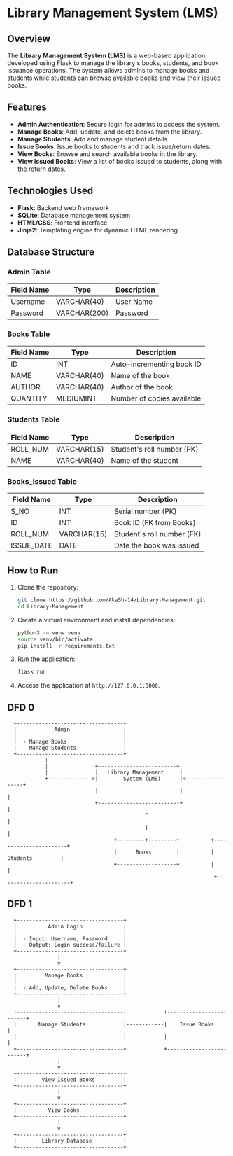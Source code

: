 # Library Management System (LMS)

## Overview
The **Library Management System (LMS)** is a web-based application developed using Flask to manage the library's books, students, and book issuance operations. The system allows admins to manage books and students while students can browse available books and view their issued books.

## Features
- **Admin Authentication**: Secure login for admins to access the system.
- **Manage Books**: Add, update, and delete books from the library.
- **Manage Students**: Add and manage student details.
- **Issue Books**: Issue books to students and track issue/return dates.
- **View Books**: Browse and search available books in the library.
- **View Issued Books**: View a list of books issued to students, along with the return dates.

## Technologies Used
- **Flask**: Backend web framework
- **SQLite**: Database management system
- **HTML/CSS**: Frontend interface
- **Jinja2**: Templating engine for dynamic HTML rendering

## Database Structure

### Admin Table
| Field Name | Type         | Description                  |
|------------|--------------|------------------------------|
| Username   | VARCHAR(40)   | User Name                   |
| Password   | VARCHAR(200)  | Password                    |


### Books Table
| Field Name | Type         | Description                  |
|------------|--------------|------------------------------|
| ID         | INT          | Auto-incrementing book ID     |
| NAME       | VARCHAR(40)  | Name of the book              |
| AUTHOR     | VARCHAR(40)  | Author of the book            |
| QUANTITY   | MEDIUMINT    | Number of copies available    |

### Students Table
| Field Name | Type         | Description                  |
|------------|--------------|------------------------------|
| ROLL_NUM   | VARCHAR(15)  | Student's roll number (PK)    |
| NAME       | VARCHAR(40)  | Name of the student           |

### Books_Issued Table
| Field Name | Type         | Description                  |
|------------|--------------|------------------------------|
| S_NO       | INT          | Serial number (PK)            |
| ID         | INT          | Book ID (FK from Books)       |
| ROLL_NUM   | VARCHAR(15)  | Student's roll number (FK)    |
| ISSUE_DATE | DATE         | Date the book was issued      |

## How to Run
1. Clone the repository:
    ```bash
    git clone https://github.com/Aka5h-14/Library-Management.git
    cd Library-Management
    ```

2. Create a virtual environment and install dependencies:
    ```bash
    python3 -m venv venv
    source venv/bin/activate
    pip install -r requirements.txt
    ```

3. Run the application:
    ```bash
    flask run
    ```

4. Access the application at `http://127.0.0.1:5000`.




## DFD 0
      
      +----------------------------------+
      |            Admin                 |
      |                                  |
      |  - Manage Books                  |  
      |  - Manage Students               |
      +----------------------------------+
                |
                |               +-------------------------+
                |               |   Library Management     |
                +-------------->|        System (LMS)      |<------------------+
                                |                          |                   |
                                +--------------------------+                   |
                                                ^                               |
                                                |                               |
                                      +---------+---------+          +-----------------------+
                                      |      Books        |          |       Students         |
                                      +-------------------+          |                       |
                                                                      +-----------------------+

## DFD 1
      +----------------------------------+
      |          Admin Login             |
      |                                  |
      |  - Input: Username, Password     |
      |  - Output: Login success/failure |
      +----------------------------------+
                    |
                    v
      +----------------------------------+
      |         Manage Books             |
      |                                  |
      |  - Add, Update, Delete Books     |
      +----------------------------------+
                    |
                    v
      +----------------------------------+            +-------------------------+
      |       Manage Students            |------------|    Issue Books          |
      |                                  |            |                         |
      +----------------------------------+            +-------------------------+
                    |
                    v
      +----------------------------------+
      |        View Issued Books         |
      +----------------------------------+
                    |
                    v
      +----------------------------------+
      |          View Books              |
      +----------------------------------+
                    |
                    v
      +----------------------------------+
      |        Library Database          |
      +----------------------------------+
